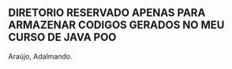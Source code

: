 ## DIRETORIO RESERVADO APENAS PARA ARMAZENAR CODIGOS GERADOS NO MEU CURSO DE JAVA POO

Araújo, Adalmando.
